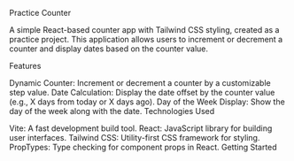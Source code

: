 Practice Counter

A simple React-based counter app with Tailwind CSS styling, created as a practice project. This application allows users to increment or decrement a counter and display dates based on the counter value.

Features

Dynamic Counter: Increment or decrement a counter by a customizable step value.
Date Calculation: Display the date offset by the counter value (e.g., X days from today or X days ago).
Day of the Week Display: Show the day of the week along with the date.
Technologies Used

Vite: A fast development build tool.
React: JavaScript library for building user interfaces.
Tailwind CSS: Utility-first CSS framework for styling.
PropTypes: Type checking for component props in React.
Getting Started


